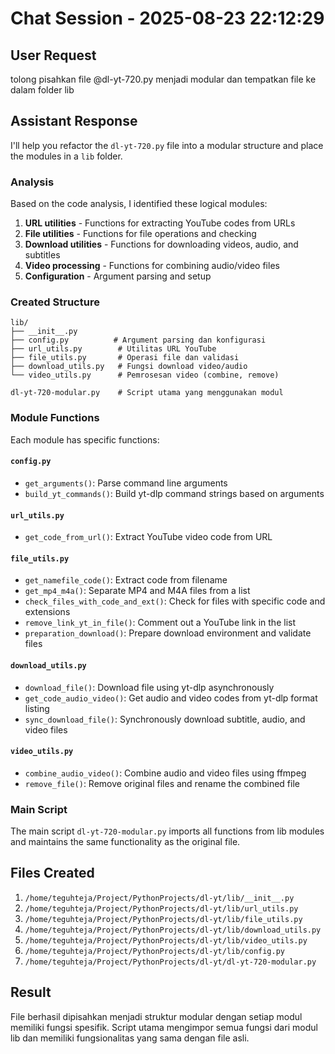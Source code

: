 # Chat Session - 2025-08-23 22:12:29

## User Request
tolong pisahkan file @dl-yt-720.py menjadi modular dan tempatkan file ke dalam folder lib

## Assistant Response

I'll help you refactor the `dl-yt-720.py` file into a modular structure and place the modules in a `lib` folder.

### Analysis

Based on the code analysis, I identified these logical modules:

1. **URL utilities** - Functions for extracting YouTube codes from URLs
2. **File utilities** - Functions for file operations and checking  
3. **Download utilities** - Functions for downloading videos, audio, and subtitles
4. **Video processing** - Functions for combining audio/video files
5. **Configuration** - Argument parsing and setup

### Created Structure

```
lib/
├── __init__.py
├── config.py          # Argument parsing dan konfigurasi
├── url_utils.py        # Utilitas URL YouTube  
├── file_utils.py       # Operasi file dan validasi
├── download_utils.py   # Fungsi download video/audio
└── video_utils.py      # Pemrosesan video (combine, remove)

dl-yt-720-modular.py    # Script utama yang menggunakan modul
```

### Module Functions

Each module has specific functions:

#### `config.py`
- `get_arguments()`: Parse command line arguments
- `build_yt_commands()`: Build yt-dlp command strings based on arguments

#### `url_utils.py` 
- `get_code_from_url()`: Extract YouTube video code from URL

#### `file_utils.py`
- `get_namefile_code()`: Extract code from filename
- `get_mp4_m4a()`: Separate MP4 and M4A files from a list  
- `check_files_with_code_and_ext()`: Check for files with specific code and extensions
- `remove_link_yt_in_file()`: Comment out a YouTube link in the list
- `preparation_download()`: Prepare download environment and validate files

#### `download_utils.py`
- `download_file()`: Download file using yt-dlp asynchronously
- `get_code_audio_video()`: Get audio and video codes from yt-dlp format listing
- `sync_download_file()`: Synchronously download subtitle, audio, and video files

#### `video_utils.py`
- `combine_audio_video()`: Combine audio and video files using ffmpeg
- `remove_file()`: Remove original files and rename the combined file

### Main Script
The main script `dl-yt-720-modular.py` imports all functions from lib modules and maintains the same functionality as the original file.

## Files Created

1. `/home/teguhteja/Project/PythonProjects/dl-yt/lib/__init__.py`
2. `/home/teguhteja/Project/PythonProjects/dl-yt/lib/url_utils.py`
3. `/home/teguhteja/Project/PythonProjects/dl-yt/lib/file_utils.py`
4. `/home/teguhteja/Project/PythonProjects/dl-yt/lib/download_utils.py`
5. `/home/teguhteja/Project/PythonProjects/dl-yt/lib/video_utils.py`
6. `/home/teguhteja/Project/PythonProjects/dl-yt/lib/config.py`
7. `/home/teguhteja/Project/PythonProjects/dl-yt/dl-yt-720-modular.py`

## Result

File berhasil dipisahkan menjadi struktur modular dengan setiap modul memiliki fungsi spesifik. Script utama mengimpor semua fungsi dari modul lib dan memiliki fungsionalitas yang sama dengan file asli.